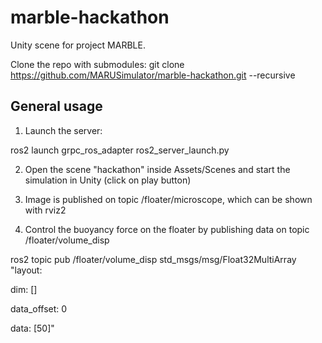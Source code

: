 # marble-hackathon

Unity scene for project MARBLE.

Clone the repo with submodules: git clone https://github.com/MARUSimulator/marble-hackathon.git --recursive 

## General usage 

1) Launch the server: 

ros2 launch grpc_ros_adapter ros2_server_launch.py 

2) Open the scene "hackathon" inside Assets/Scenes and start the simulation in Unity (click on play button) 

3) Image is published on topic /floater/microscope, which can be shown with rviz2 

4) Control the buoyancy force on the floater by publishing data on topic /floater/volume_disp 
  
  ros2 topic pub /floater/volume_disp std_msgs/msg/Float32MultiArray "layout: 

  dim: [] 

  data_offset: 0 

  data: [50]" 

